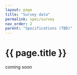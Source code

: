 ```yaml
---
layout: page
title: "Survey data"
permalink: spec/survey
nav_order: 2
parent: "Specifications (TBD)"
---
```



# {{ page.title }}

coming soon
